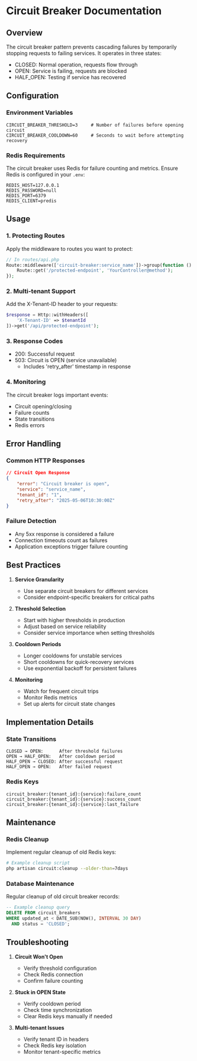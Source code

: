 # Circuit Breaker Documentation

## Overview

The circuit breaker pattern prevents cascading failures by temporarily stopping requests to failing services. It operates in three states:

-   CLOSED: Normal operation, requests flow through
-   OPEN: Service is failing, requests are blocked
-   HALF_OPEN: Testing if service has recovered

## Configuration

### Environment Variables

```env
CIRCUIT_BREAKER_THRESHOLD=3     # Number of failures before opening circuit
CIRCUIT_BREAKER_COOLDOWN=60     # Seconds to wait before attempting recovery
```

### Redis Requirements

The circuit breaker uses Redis for failure counting and metrics. Ensure Redis is configured in your `.env`:

```env
REDIS_HOST=127.0.0.1
REDIS_PASSWORD=null
REDIS_PORT=6379
REDIS_CLIENT=predis
```

## Usage

### 1. Protecting Routes

Apply the middleware to routes you want to protect:

```php
// In routes/api.php
Route::middleware(['circuit-breaker:service_name'])->group(function () {
    Route::get('/protected-endpoint', 'YourController@method');
});
```

### 2. Multi-tenant Support

Add the X-Tenant-ID header to your requests:

```php
$response = Http::withHeaders([
    'X-Tenant-ID' => $tenantId
])->get('/api/protected-endpoint');
```

### 3. Response Codes

-   200: Successful request
-   503: Circuit is OPEN (service unavailable)
    -   Includes 'retry_after' timestamp in response

### 4. Monitoring

The circuit breaker logs important events:

-   Circuit opening/closing
-   Failure counts
-   State transitions
-   Redis errors

## Error Handling

### Common HTTP Responses

```json
// Circuit Open Response
{
    "error": "Circuit breaker is open",
    "service": "service_name",
    "tenant_id": "1",
    "retry_after": "2025-05-06T10:30:00Z"
}
```

### Failure Detection

-   Any 5xx response is considered a failure
-   Connection timeouts count as failures
-   Application exceptions trigger failure counting

## Best Practices

1. **Service Granularity**

    - Use separate circuit breakers for different services
    - Consider endpoint-specific breakers for critical paths

2. **Threshold Selection**

    - Start with higher thresholds in production
    - Adjust based on service reliability
    - Consider service importance when setting thresholds

3. **Cooldown Periods**

    - Longer cooldowns for unstable services
    - Short cooldowns for quick-recovery services
    - Use exponential backoff for persistent failures

4. **Monitoring**
    - Watch for frequent circuit trips
    - Monitor Redis metrics
    - Set up alerts for circuit state changes

## Implementation Details

### State Transitions

```
CLOSED → OPEN:      After threshold failures
OPEN → HALF_OPEN:   After cooldown period
HALF_OPEN → CLOSED: After successful request
HALF_OPEN → OPEN:   After failed request
```

### Redis Keys

```
circuit_breaker:{tenant_id}:{service}:failure_count
circuit_breaker:{tenant_id}:{service}:success_count
circuit_breaker:{tenant_id}:{service}:last_failure
```

## Maintenance

### Redis Cleanup

Implement regular cleanup of old Redis keys:

```bash
# Example cleanup script
php artisan circuit:cleanup --older-than=7days
```

### Database Maintenance

Regular cleanup of old circuit breaker records:

```sql
-- Example cleanup query
DELETE FROM circuit_breakers
WHERE updated_at < DATE_SUB(NOW(), INTERVAL 30 DAY)
  AND status = 'CLOSED';
```

## Troubleshooting

1. **Circuit Won't Open**

    - Verify threshold configuration
    - Check Redis connection
    - Confirm failure counting

2. **Stuck in OPEN State**

    - Verify cooldown period
    - Check time synchronization
    - Clear Redis keys manually if needed

3. **Multi-tenant Issues**
    - Verify tenant ID in headers
    - Check Redis key isolation
    - Monitor tenant-specific metrics
